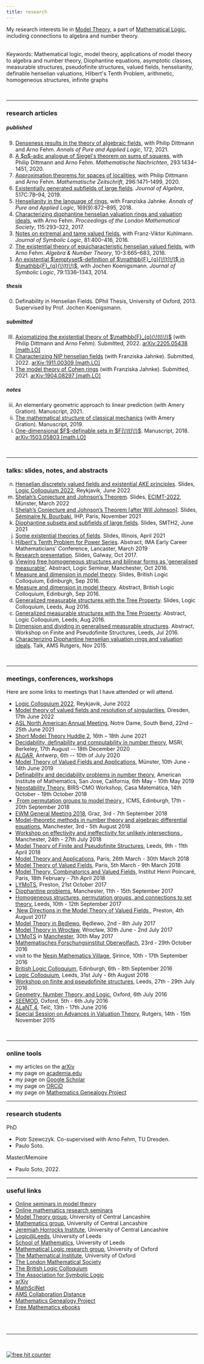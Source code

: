 ```yaml
---
title: research
---
```

<html>
<head>
<title>
Sylvy Anscombe
</title>
<link rel="stylesheet" type="text/css" href="./style.css?">
<script type="text/x-mathjax-config">
MathJax.Hub.Config({tex2jax: {inlineMath: [['$','$'],['\\(','\\)']]}
});
</script>
<script type="text/javascript" src="http://cdn.mathjax.org/mathjax/latest/MathJax.js?config=TeX-AMS-MML_HTMLorMML">
</script>
<script src="https://code.jquery.com/jquery-1.10.2.js"></script>
<script>
var menumode = "research";
$(function(){$("#menu").load("./menu.js");});
</script>
</head>

<body>

<div id="section">

My research interests lie in <a href="https://en.wikipedia.org/wiki/Model_theory">Model Theory</a>, a part of <a href="https://en.wikipedia.org/wiki/Mathematical_logic">Mathematical Logic</a>, including connections to algebra and number theory.<br><br>

Keywords: Mathematical logic, model theory, applications of model theory to algebra and number theory, Diophantine equations, asymptotic classes, measurable structures, pseudofinite structures, valued fields, henselianity, definable henselian valuations, Hilbert's Tenth Problem, arithmetic, homogeneous structures, infinite graphs<br><!--<br>-->

<br>
<a name="articles"></a>
<hr>

<h3>research articles</h3>

<h5>published</h5>
<ol reversed class="papers">

<li>
<a href="https://doi.org/10.1016/j.apal.2021.102973">Denseness results in the theory of algebraic fields</a>,
with Philip Dittmann and Arno Fehm.
<i>Annals of Pure and Applied Logic</i>, 172, 2021.
</li>

<li>
<a href="https://doi.org/10.1002/mana.201900173">A $p$-adic analogue of Siegel's theorem on sums of squares</a>,
with Philip Dittmann and Arno Fehm.
<i>Mathematische Nachrichten</i>, 293:1434&ndash;1451, 2020.
</li>

<li>
<a href="https://doi.org/10.1007/s00209-020-02516-6">Approximation theorems for spaces of localities</a>,
with Philip Dittmann and Arno Fehm.
<i>Mathematische Zeitschrift</i>, 296:1471&ndash;1499, 2020.
</li>

<li>
<a href="http://dx.doi.org/10.1016/j.jalgebra.2018.09.021">Existentially generated subfields of large fields</a>.
<i>Journal of Algebra</i>, 517C:78&ndash;94, 2019.
</li>
<li>
<a href="http://dx.doi.org/10.1016/j.apal.2018.04.008">Henselianity in the language of rings</a>,
with Franziska Jahnke.
<i>Annals of Pure and Applied Logic</i>, 169(9):872&ndash;895, 2018.
</li>

<li>
<a href="http://dx.doi.org/10.1112/plms.12042">Characterizing diophantine henselian valuation rings and valuation ideals</a>,
with Arno Fehm.
<i>Proceedings of the London Mathematical Society</i>, 115:293&ndash;322, 2017.
</li>

<li>
<a href="http://dx.doi.org/10.1017/jsl.2016.6">Notes on extremal and tame valued fields</a>,
with Franz-Viktor Kuhlmann.
<i>Journal of Symbolic Logic</i>, 81:400&ndash;416, 2016.
</li>

<li>
<a href="http://dx.doi.org/10.2140/ant.2016.10.665">The existential theory of equicharacteristic henselian valued fields</a>,
with Arno Fehm.
<i>Algebra &amp; Number Theory</i>, 10-3:665&ndash;683, 2016.
</li>

<li>
<a href="http://dx.doi.org/10.1017/jsl.2014.27">An existential $\emptyset$-definition of $\mathbb{F}_{q}[\![t]\!]$ in $\mathbb{F}_{q}(\!(t)\!)$</a>,
with Jochen Koenigsmann.
<i>Journal of Symbolic Logic</i>, 79:1336&ndash;1343, 2014.
</li>

</ol>

<!--
<h5>accepted</h5>
<ol class="papers" start="10">


</ol>
-->

<h5>thesis</h5>
<ol class="papers" start="0">

<li>
<!--<a href="http://ora.ox.ac.uk/objects/uuid:65eec6d9-457d-4673-80de-6413865a6a46">-->Definability in Henselian Fields<!--</a>-->.
DPhil Thesis, University of Oxford, 2013.
Supervised by Prof. Jochen Koenigsmann.
</li>

</ol>


<h5>submitted</h5>
<ol reversed class="papers" type="I">

<li>
<a href="https://arxiv.org/abs/2205.05438">Axiomatizing the existential theory of $\mathbb{F}_{q}(\!(t)\!)$</a>
(with Philip Dittmann and Arno Fehm).
Submitted, 2022.
<a href="http://arxiv.org/abs/2205.05438">arXiv:2205.05438 [math.LO]</a>
</li>

<li>
<a href="https://arxiv.org/abs/1911.00309">Characterizing NIP henselian fields</a>
(with Franziska Jahnke).
Submitted, 2022.
<a href="https://arxiv.org/abs/1911.00309">arXiv:1911.00309 [math.LO]</a>
</li>

<li>
<a href="https://arxiv.org/abs/1904.08297">The model theory of Cohen rings</a>
(with Franziska Jahnke).
Submitted, 2021.
<a href="https://arxiv.org/abs/1904.08297">arXiv:1904.08297 [math.LO]</a>
</li>

</ol>


<h5>notes</h5>
<ol reversed class="papers" type="i">


<li>
An elementary geometric approach to linear prediction
(with Amery Gration).
Manuscript, 2021.
</li>

<li>
<a href="https://drive.google.com/open?id=1WZgYHagdgannBDn_rwT64rvhbeaPtE5V">The mathematical structure of classical mechanics</a>
(with Amery Gration).
Manuscript, 2019.
</li>

<li>
<a href="http://arxiv.org/abs/1503.05803">One-dimensional $F$-definable sets in $F(\!(t)\!)$</a>.
Manuscript, 2018.
<a href="https://arxiv.org/abs/1503.05803">arXiv:1503.05803 [math.LO]</a>
</li>

</ol>



<br>
<a name="talks"></a>
<hr>

<h3>talks: slides, notes, and abstracts</h3>

<ol reversed type="a">

<li>
<a href="https://drive.google.com/file/d/1UwktPcRC9mKsu5dC5utJA9r66co1k2L2/view?usp=sharing">Henselian discretely valued fields and existential AKE principles</a>.
Slides, <a href="http://icetcs.ru.is/lc2022/">Logic Colloquium 2022</a>, Reykjavik, June 2022
</li>

<li>
<a href="https://drive.google.com/file/d/1e6n7jtvftwoY1KV6IIemgbFMz1W8Uq5l/view?usp=sharing">Shelah’s Conjecture and Johnson’s Theorem</a>.
Slides, <a href="https://www.uni-muenster.de/MathematicsMuenster/events/2022/ECIMT-2022.shtml">ECIMT-2022</a>, M&uuml;nster, March 2022
</li>

<li>
<a href="https://www.bourbaki.fr/TEXTES/Exp1186-Anscombe.pdf">Shelah’s Conjecture and Johnson’s Theorem [after Will Johnson]</a>.
Slides, <a href="https://www.bourbaki.fr/">Séminaire N. Bourbaki</a>, IHP, Paris, November 2021
</li>

<li>
<a href="https://drive.google.com/file/d/1VQJ0Y11nwy_nlKa3sCSF8E-Y1AFM6Q5l/view?usp=sharing">Diophantine subsets and subfields of large fields</a>.
Slides, SMTH2, June 2021
</li>

<li>
<a href="https://drive.google.com/file/d/1fYcK70wgEPCZ3Y0l2UyUt7e3y_XgwSMb/view?usp=sharing">Some existential theories of fields</a>.
Slides, Illinois, April 2021
</li>

<li>
<a href="https://drive.google.com/file/d/1CztGBYXnPnC0lqc5F6dDv1jfthFMWjlG/view?usp=sharing">Hilbert's Tenth Problem for Power Series</a>.
Abstract, IMA Early Career Mathematicians' Conference, Lancaster, March 2019
</li>

<li>
<a href="https://drive.google.com/open?id=0B6bVmoUt7QTXSEVNQVdIOFBwN0U">Research presentation</a>.
Slides, Galway, Oct 2017.
</li>

<li>
<a href="https://drive.google.com/open?id=0B6bVmoUt7QTXTjdiXzBua0M2Qm8">Viewing free homogeneous structures and bilinear forms as 'generalised measurable'</a>.
Abstract, Logic Seminar, Manchester, Oct 2016.
</li>

<li>
<a href="https://drive.google.com/open?id=0B6bVmoUt7QTXbUJ1ZnpucEVDT0k">Measure and dimension in model theory</a>.
Slides, British Logic Colloquium, Edinburgh, Sep 2016.
</li>

<li>
<a href="https://drive.google.com/open?id=0B6bVmoUt7QTXdW9mN0YzX0tUVU0">Measure and dimension in model theory</a>.
Abstract, British Logic Colloquium, Edinburgh, Sep 2016.
</li>

<li>
<a href="https://drive.google.com/open?id=0B6bVmoUt7QTXV1ZMUVpueGR4Vzg">Generalized measurable structures with the Tree Property</a>.
Slides, Logic Colloquium, Leeds, Aug 2016.
</li>

<li>
<a href="https://drive.google.com/open?id=0B6bVmoUt7QTXdnFXM2R4LXJCNU0">Generalized measurable structures with the Tree Property</a>.
Abstract, Logic Colloquium, Leeds, Aug 2016.
</li>

<li>
<a href="https://drive.google.com/open?id=0B6bVmoUt7QTXZTJUaVlmdVpiYVU">Dimension and dividing in generalised measurable structures</a>.
Abstract, Workshop on Finite and Pseudofinite Structures, Leeds, Jul 2016.
</li>

<li>
<a href="https://drive.google.com/file/d/0B6bVmoUt7QTXRjNxWXJDa2M4S2M/view?usp=sharing">Characterizing Diophantine henselian valuation rings and valuation ideals</a>.
Talk, AMS Rutgers, Nov 2015.
</li>

</ol>

<br>
<a name="meetings"></a>
<hr>

<h3>meetings, conferences, workshops</h3>

Here are some links to meetings that I have attended or will attend.

<ul>

<li><a href="http://icetcs.ru.is/lc2022/">Logic Colloquium 2022</a>, Reykjavik, June 2022</li>

<li><a href="https://tu-dresden.de/mn/math/algebra/fehm/die-professur/seminartag">Model theory of valued fields and resolution of singularities</a>, Dresden, 17th June 2022</li>

<li><a href="http://aslonline.org/meet/">ASL North American Annual Meeting</a>, Notre Dame, South Bend, 22nd &ndash; 25th June 2021</li>

<li><a href="https://sites.google.com/view/smth2/">Short Model Theory Huddle 2</a>, 16th &ndash; 18th June 2021</li>

<li><a href="http://www.msri.org/programs/319">Decidability, definability and computability in number theory</a>, MSRI, Berkeley, 17th August -- 18th December 2020</li>

<li><a href="https://www.uantwerpen.be/en/summer-schools/algar/">ALGAR</a>, Antwerp, 6th -- 10th of July 2020</li>

<li><a href="https://ivv5hpp.uni-muenster.de/u/fjahn_01/mtvfa/">Model Theory of Valued Fields and Applications</a>, M&uuml;nster, 10th June - 14th June 2019</li>

<li><a href="http://aimath.org/workshops/upcoming/definedecide/">Definability and decidability problems in number theory</a>, American Institute of Mathematics, San Jose, California, 6th May - 10th May 2019</li>

<li><a href="https://www.birs.ca/events/2018/5-day-workshops/18w5193">Neostability Theory</a>, BIRS-CMO Workshop, Casa Matem&aacute;tica, 14th October - 19th October 2018</li>

<li><a class="linkresearchmain" href="https://www.icms.org.uk/events/workshops/PGMT">&nbsp;From permutation groups to model theory&nbsp;</a>, ICMS, Edinburgh, 17th - 20th September 2018</li>

<li><a href="https://sites.google.com/site/ewmgm18/">EWM General Meeting 2018</a>, Graz, 3rd - 7th September 2018</li>

<li><a href="http://personalpages.manchester.ac.uk/staff/omar.sanchez/Manchester2018">Model-theoretic methods in number theory and algebraic differential equations</a>, Manchester, 3rd - 5th August 2018</li>

<li><a href="https://sites.google.com/site/diophantine2018/">Workshop on effectivity and ineffectivity for unlikely intersections </a>, Manchester, 24th - 27th July 2018</li>

<li><a href="http://www1.maths.leeds.ac.uk/~pmtdg/FPS-2018.html">Model Theory of Finite and Pseudofinite Structures</a>, Leeds, 9th - 11th April 2018</li>

<li><a href="http://www.ihp.fr/fr/CEB/T1-2018/workshop3">Model Theory and Applications</a>, Paris, 26th March - 30th March 2018</li>

<li><a href="http://www.ihp.fr/en/CEB/T1-2018/workshop2">Model Theory of Valued Fields</a>, Paris, 5th March - 9th March 2018</li>

<li><a href="http://www.ihp.fr/en/CEB/T1-2018">Model Theory, Combinatorics and Valued Fields</a>, Institut Henri Poincar&eacute;, Paris, 18th February - 7th April 2018</li>

<li><a href="https://personalpages.manchester.ac.uk/staff/Marcus.Tressl/events/LYMoTS.php">LYMoTS</a>, Preston, 21st October 2017</li>

<li><a href="https://sites.google.com/site/diophantine2017/">Diophantine problems</a>, Manchester, 11th - 15th September 2017</li>

<li><a href="http://www1.maths.leeds.ac.uk/pure/logic/events/homogeneous/">Homogeneous structures, permutation groups, and connections to set theory</a>, Leeds, 10th - 12th September 2017</li>

<li><a class="linkresearchmain" href="./newdirections.html">&nbsp;New Directions in the Model Theory of Valued Fields&nbsp;</a>, Preston, 4th August 2017</li>

<li><a href="https://www.impan.pl/en/activities/banach-center/conferences/17-modeltheory">Model Theory in B&#281;dlewo</a>, B&#281;dlewo, 2nd - 8th July 2017</li>

<li><a href="http://www.math.uni.wroc.pl/~pkowa/program17.html">Model Theory in Wroc&#322;aw</a>, Wroc&#322;aw, 30th June - 2nd July 2017</li>

<li><a href="https://personalpages.manchester.ac.uk/staff/Marcus.Tressl/events/LYMoTS.php">LYMoTS</a> in <a href="http://www.maths.manchester.ac.uk/">Manchester</a>, 30th May 2017</li>

<li><a href="http://www.mfo.de/">Mathematisches Forschungsinstitut Oberwolfach</a>, 23rd - 29th October 2016</li>

<li>visit to the <a href="http://nesinkoyleri.org/eng/">Nesin Mathematics Village</a>, &#350;irince, 10th - 17th September 2016</li>

<li><a href="http://conferences.inf.ed.ac.uk/blc/">British Logic Colloquium</a>, Edinburgh, 6th - 8th September 2016</li>

<li><a href="http://www.lc2016.leeds.ac.uk/">Logic Colloquium</a>, Leeds, 31st July - 6th August 2016</li>

<li><a href="http://www.maths.leeds.ac.uk/fps">Workshop on finite and pseudofinite structures</a>, Leeds, 27th - 29th July 2016</li>

<li><a href="https://www.maths.ox.ac.uk/events/conferences/hhz">Geometry, Number Theory, and Logic</a>, Oxford, 6th July 2016</li>

<li><a href="http://people.maths.ox.ac.uk/pila/SEEMODHome.html">SEEMOD</a>, Oxford, 5th - 6th July 2016</li>

<li><a href="https://ntc.osu.cz/offline/2016.html">ALaNT 4</a>, Tel&#269;, 13th - 17th June 2016</li>

<li><a href="http://www.ams.org/meetings/sectional/2227_program_ss6.html">Special Session on Advances in Valuation Theory</a>, Rutgers, 14th - 15th November 2015</li>

</ul>

<br>
<a name="links"></a>
<hr>

<h3>online tools</h3>

<ul>

<li>my articles on the <a href="http://arxiv.org/a/anscombe_w_1">arXiv</a></li>

<li>my page on <a href="https://uclan.academia.edu/SylvyAnscombe">academia.edu</a></li>

<li>my page on <a href="https://scholar.google.co.uk/citations?user=WP2b3cMAAAAJ&hl=en">Google Scholar</a></li>

<li>my page on <a href="http://orcid.org/0000-0002-9930-2804">ORCiD</a></li>

<li>my page on <a href="https://genealogy.math.ndsu.nodak.edu/id.php?id=173503">Mathematics Genealogy Project</a></li>

</ul>

<hr>

<h3>research students</h3>

PhD
<ul>
<li>Piotr Szewczyk. Co-supervised with Arno Fehm, TU Dresden.</li>
<li>Paulo Soto.</li>
</ul>

Master/Memoire
<ul>
<li>Paulo Soto, 2022.</li>
</ul>

<hr>

<h3>useful links</h3>

<ul>

<li><a href="http://www.logique.jussieu.fr/modnet/Meetings%20and%20events/Onlineseminars.html">Online seminars in model theory</a></li>

<li><a href="https://researchseminars.org/">Online mathematics research seminars</a></li>

<li><a href="http://www.uclan.ac.uk/research/explore/groups/mathematics-model-theory.php">Model Theory group</a>, University of Central Lancashire</li>

<li><a href="http://www.star.uclan.ac.uk/mathematics/">Mathematics group</a>, University of Central Lancashire</li>

<li><a href="http://www.star.uclan.ac.uk/">Jeremiah Horrocks Institute</a>, University of Central Lancashire</li>

<li><a href="http://www1.maths.leeds.ac.uk/pure/logic/index.html">Logic@Leeds</a>, University of Leeds</li>

<li><a href="http://www.maths.leeds.ac.uk">School of Mathematics</a>, University of Leeds</li>

<li><a href="http://www.maths.ox.ac.uk/groups/logic">Mathematical Logic research group</a>, University of Oxford</li>

<li><a href="http://www.maths.ox.ac.uk">The Mathematical Institute</a>, University of Oxford</li>

<li><a href="http://www.lms.ac.uk">The London Mathematical Society</a></li>

<li><a href="http://blc-logic.org">The British Logic Colloquium</a></li>

<li><a href="https://aslonline.org">The Association for Symbolic Logic</a></li>

<li><a href="http://arxiv.org">arXiv</a></li>

<li><a href="http://www.ams.org/mathscinet/index.html">MathSciNet</a></li>

<li><a href="http://www.ams.org/mathscinet/collaborationDistance.html">AMS Collaboration Distance</a></li>

<li><a href="https://genealogy.math.ndsu.nodak.edu/index.php">Mathematics Genealogy Project</a></li>

<li><a href="http://www.e-booksdirectory.com/mathematics.php">Free Mathematics ebooks</a></li>

</ul>

<br><br>
<hr>
<br>

</div>

<!-- Start of StatCounter Code for Default Guide -->
<script type="text/javascript">
var sc_project=9709089; 
var sc_invisible=1; 
var sc_security="060d3b77"; 
var scJsHost = (("https:" == document.location.protocol) ?
"https://secure." : "http://www.");
document.write("<sc"+"ript type='text/javascript' src='" +
scJsHost+
"statcounter.com/counter/counter.js'></"+"script>");
</script>
<noscript><div class="statcounter"><a title="free hit
counter" href="http://statcounter.com/" target="_blank"><img
class="statcounter"
src="http://c.statcounter.com/9709089/0/060d3b77/1/"
alt="free hit counter"></a></div></noscript>
<!-- End of StatCounter Code for Default Guide -->

</body>
</html>
